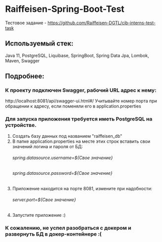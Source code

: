 # Raiffeisen-Spring-Boot-Test

Тестовое задание - https://github.com/Raiffeisen-DGTL/cib-interns-test-task

## Используемый стек:
Java 11, PostgreSQL, Liquibase, SpringBoot, Spring Data Jpa, Lombok, Maven, Swagger

## Подробнее:
### К проекту подключен Swagger, рабочий URL адрес к нему:
http://localhost:8081/api/swagger-ui.html#/
Учитывайте номер порта при обращении к адресу, если поменяли его в application.properties

### Для запуска приложения требуется иметь PostgreSQL на устройстве.
1. Создать базу данных под названием "raiffeisen_db"
2. В папке application.properties на месте этих строк вставить свои значений логина и пароля от БД:
      ###### spring.datasource.username=${Свое значение} 
      ###### spring.datasource.password=${Свое значение} 
3. Приложение находится на порте 8081, измените при надобности:
      ###### server.port=${Свое значение}
4. Запустите приложение :)
   
### К сожалению, не успел разобраться с докером и развернуть БД в докер-контейнере :(
